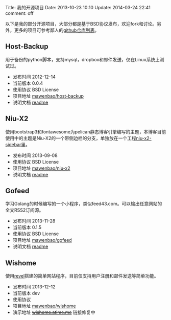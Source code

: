 Title: 我的开源项目
Date: 2013-10-23 10:10
Update: 2014-03-24 22:41
comment: off

[1]: https://github.com/mawenbao/niu-x2 "github repo for niu-x2"
[2]: /code/niu-x2-readme.html "readme for niu-x2"
[3]: https://github.com/mawenbao/gofeed "github repo for gofeed"
[4]: /code/gofeed-readme.html "readme for gofeed"
[5]: https://github.com/mawenbao/host-backup "github repo for host-backup"
[6]: /code/host_backup.html "readme for host-backup"
[7]: https://github.com/mawenbao?tab=repositories "my github repositories"
[8]: https://github.com/mawenbao/niu-x2-sidebar "github repo for niu-x2-sidebar"
[9]: https://github.com/revel/revel "revel web framework"
[10]: https://github.com/mawenbao/wishome "wishome web app"
[11]: http://wishome.atime.me "wishome live demo"

以下是我的部分开源项目，大部分都是基于BSD协议发布，欢迎fork和讨论。另外，更多的项目可参考鄙人的[github仓库列表][7]。

## Host-Backup
用于备份的python脚本，支持mysql，dropbox和邮件发送，仅在Linux系统上测试过。

*  发布时间 2012-12-14
*  当前版本 0.0.4
*  使用协议 BSD License
*  项目地址 [mawenbao/host-backup][5]
*  说明文档 [readme][6]

## Niu-X2

使用bootstrap3和fontawesome为pelican静态博客引擎编写的主题，本博客目前使用中的主题是Niu-X2的一个带侧边栏的分支，单独放在一个工程[niu-x2-sidebar][8]里。

*  发布时间 2013-09-08
*  使用协议 BSD License
*  项目地址 [mawenbao/niu-x2][1]
*  说明文档 [readme][2]

## Gofeed

学习Golang的时候编写的一个小程序，类似feed43.com。可以输出任意网站的全文RSS2订阅源。

*  发布时间 2013-11-28
*  当前版本 0.1.5
*  使用协议 BSD License
*  项目地址 [mawenbao/gofeed][3]
*  说明文档 [readme][4]

## Wishome

使用[revel][9]搭建的简单网站程序，目前仅支持用户注册和邮件发送等简单功能。

*  发布时间 2013-12-12
*  当前版本 dev
*  使用协议
*  项目地址 [mawenbao/wishome][10]
*  演示地址 <del>[wishome.atime.me][11]</del> <i class="fa fa-gear fa-spin"></i> 链接修复中

